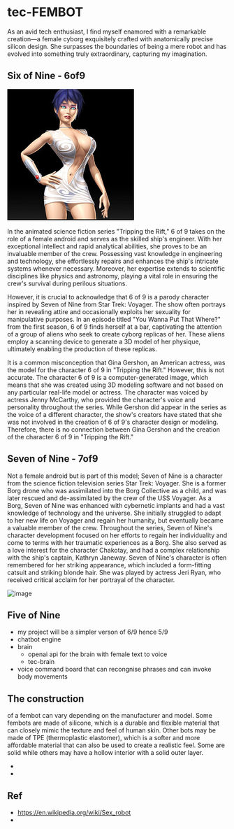 # tec-FEMBOT
As an avid tech enthusiast, I find myself enamored with a remarkable creation—a female cyborg exquisitely crafted with anatomically precise silicon design. She surpasses the boundaries of being a mere robot and has evolved into something truly extraordinary, capturing my imagination.
 

## Six of Nine - 6of9
![](https://github.com/SteveJustin1963/tec-FEMBOT/blob/master/pics/pic1.jpg)

In the animated science fiction series "Tripping the Rift," 6 of 9 takes on the role of a female android and serves as the skilled ship's engineer. With her exceptional intellect and rapid analytical abilities, she proves to be an invaluable member of the crew. Possessing vast knowledge in engineering and technology, she effortlessly repairs and enhances the ship's intricate systems whenever necessary. Moreover, her expertise extends to scientific disciplines like physics and astronomy, playing a vital role in ensuring the crew's survival during perilous situations.

However, it is crucial to acknowledge that 6 of 9 is a parody character inspired by Seven of Nine from Star Trek: Voyager. The show often portrays her in revealing attire and occasionally exploits her sexuality for manipulative purposes. In an episode titled "You Wanna Put That Where?" from the first season, 6 of 9 finds herself at a bar, captivating the attention of a group of aliens who seek to create cyborg replicas of her. These aliens employ a scanning device to generate a 3D model of her physique, ultimately enabling the production of these replicas.

It is a common misconception that Gina Gershon, an American actress, was the model for the character 6 of 9 in "Tripping the Rift." However, this is not accurate. The character 6 of 9 is a computer-generated image, which means that she was created using 3D modeling software and not based on any particular real-life model or actress. The character was voiced by actress Jenny McCarthy, who provided the character's voice and personality throughout the series.
While Gershon did appear in the series as the voice of a different character, the show's creators have stated that she was not involved in the creation of 6 of 9's character design or modeling. Therefore, there is no connection between Gina Gershon and the creation of the character 6 of 9 in "Tripping the Rift."

## Seven of Nine - 7of9
Not a female android but is part of this model; Seven of Nine is a character from the science fiction television series Star Trek: Voyager. She is a former Borg drone who was assimilated into the Borg Collective as a child, and was later rescued and de-assimilated by the crew of the USS Voyager. As a Borg, Seven of Nine was enhanced with cybernetic implants and had a vast knowledge of technology and the universe. She initially struggled to adapt to her new life on Voyager and regain her humanity, but eventually became a valuable member of the crew. Throughout the series, Seven of Nine's character development focused on her efforts to regain her individuality and come to terms with her traumatic experiences as a Borg. She also served as a love interest for the character Chakotay, and had a complex relationship with the ship's captain, Kathryn Janeway. Seven of Nine's character is often remembered for her striking appearance, which included a form-fitting catsuit and striking blonde hair. She was played by actress Jeri Ryan, who received critical acclaim for her portrayal of the character.

![image](https://github.com/SteveJustin1963/tec-FEMBOT/assets/58069246/7bdde6aa-8150-4d83-b293-7fe620645a38)

## Five of Nine
- my project will be a simpler verson of 6/9 hence 5/9
- chatbot engine 
- brain
  - openai api for the brain with female text to voice
  - tec-brain
- voice command board that can recongnise phrases and can invoke body movements

## The construction 
of a fembot can vary depending on the manufacturer and model. Some fembots are made of silicone, which is a durable and flexible material that can closely mimic the texture and feel of human skin. Other bots may be made of TPE (thermoplastic elastomer), which is a softer and more affordable material that can also be used to create a realistic feel. Some are solid while others may have a hollow interior with a solid outer layer. 


- 
-  


## Ref 
- https://en.wikipedia.org/wiki/Sex_robot
- 

